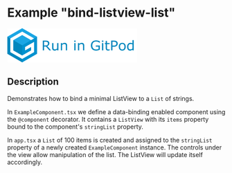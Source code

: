 # Example "bind-listview-list"

[![GitPod Logo](../../doc/run-in-gitpod.png)](https://gitpod.io/#example=bind-listview-list,dev=--dev/https://github.com/eclipsesource/tabris-decorators/tree/master/examples/bind-listview-list)

## Description

Demonstrates how to bind a minimal ListView to a `List` of strings.

In `ExampleComponent.tsx` we define a data-binding enabled component using the `@component` decorator. It contains a `ListView` with its `items` property bound to the component's `stringList` property.

In `app.tsx` a `List` of 100 items is created and assigned to the `stringList` property of a newly created `ExampleComponent` instance. The controls under the view allow manipulation of the list. The ListView will update itself accordingly.
